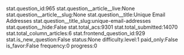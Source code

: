 stat.question_id:965
stat.question__article__live:None
stat.question__article__slug:None
stat.question__title:Unique Email Addresses
stat.question__title_slug:unique-email-addresses
stat.question__hide:False
stat.total_acs:9301
stat.total_submitted:14070
stat.total_column_articles:6
stat.frontend_question_id:929
stat.is_new_question:False
status:None
difficulty.level:1
paid_only:False
is_favor:False
frequency:0
progress:0
